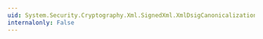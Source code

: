 ```yaml
---
uid: System.Security.Cryptography.Xml.SignedXml.XmlDsigCanonicalizationWithCommentsUrl
internalonly: False
---
```

